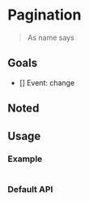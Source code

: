 # Pagination

> As name says

## Goals

 * [] Event: change

## Noted


## Usage

### Example

```html
```


### Default API
```javascript
```
